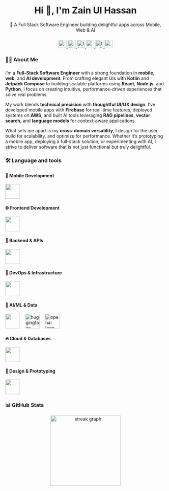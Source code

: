 <h1 align="center">Hi 👋, I'm Zain Ul Hassan</h1>
<p align="center">🚀 A Full Stack Software Engineer building delightful apps across Mobile, Web & AI</p>

###

<div align="center">
  <a href="https://www.upwork.com/freelancers/~0141070652aeb1f2af" target="_blank">
    <img src="https://img.shields.io/static/v1?message=UpWork&logo=upwork&label=&color=6fda44&logoColor=white&labelColor=&style=for-the-badge" height="25" alt="upwork logo" />
  </a>
  <a href="https://www.fiverr.com/users/zainulhassan456" target="_blank">
    <img src="https://img.shields.io/static/v1?message=Fiverr&logo=fiverr&label=&color=1dbf75&logoColor=white&labelColor=&style=for-the-badge" height="25" alt="fiverr logo" />
  </a>
  <a href="https://www.linkedin.com/in/zainulhassan815" target="_blank">
    <img src="https://img.shields.io/static/v1?message=LinkedIn&logo=linkedin&label=&color=0077B5&logoColor=white&labelColor=&style=for-the-badge" height="25" alt="linkedin logo" />
  </a>
  <a href="https://www.youtube.com/@DreamersLab" target="_blank">
    <img src="https://img.shields.io/static/v1?message=YouTube&logo=youtube&label=&color=FF0000&logoColor=white&labelColor=&style=for-the-badge" height="25" alt="youtube logo" />
  </a>
  <a href="https://twitter.com/zainulhassan815" target="_blank">
    <img src="https://img.shields.io/static/v1?message=Twitter&logo=twitter&label=&color=1DA1F2&logoColor=white&labelColor=&style=for-the-badge" height="25" alt="twitter logo" />
  </a>
  <a href="mailto:dreamerslabdev@gmail.com" target="_blank">
    <img src="https://img.shields.io/static/v1?message=Gmail&logo=gmail&label=&color=D14836&logoColor=white&labelColor=&style=for-the-badge" height="25" alt="gmail logo" />
  </a>
</div>

###

<h3 align="left">👩‍💻  About Me</h3>

###

I’m a **Full-Stack Software Engineer** with a strong foundation in **mobile**, **web**, and **AI development**. From crafting elegant UIs with **Kotlin** and **Jetpack Compose** to building scalable platforms using **React**, **Node.js**, and **Python**, I focus on creating intuitive, performance-driven experiences that solve real problems.

My work blends **technical precision** with **thoughtful UI/UX design**. I’ve developed mobile apps with **Firebase** for real-time features, deployed systems on **AWS**, and built AI tools leveraging **RAG pipelines**, **vector search**, and **language models** for context-aware applications.

What sets me apart is my **cross-domain versatility**, I design for the user, build for scalability, and optimize for performance. Whether it’s prototyping a mobile app, deploying a full-stack solution, or experimenting with AI, I strive to deliver software that is not just functional but truly delightful.

###

<h3 align="left">🛠 Language and tools</h3>

###

#### 📱 Mobile Development

<div align="left">
  <img src="https://skillicons.dev/icons?i=kotlin,java,flutter,dart,androidstudio" height="46" />
</div>

#### 🌐 Frontend Development

<div align="left">
  <img src="https://skillicons.dev/icons?i=react,nextjs,js,ts,tailwind,html,css,vscode" height="46" />
</div>

#### 🔧 Backend & APIs

<div align="left">
  <img src="https://skillicons.dev/icons?i=nodejs,express,python,ktor,flask,postgres,mysql,sqlite,mongo,prisma,redis" height="46" />
</div>

#### 🔗 DevOps & Infrastructure

<div align="left">
  <img src="https://skillicons.dev/icons?i=docker,nginx,aws,git,github,vercel,postman" height="46" />
</div>

#### 🤖 AI/ML & Data

<div align="left">
  <img src="https://skillicons.dev/icons?i=py" height="46" />
  <img width="8" />
  <img src="https://cdn.simpleicons.org/huggingface/FFBB00" height="46" alt="huggingface logo" />
  <img width="8" />
  <img src="https://cdn.simpleicons.org/openaigym/000000" height="46" alt="openai logo" />
</div>

#### 🔥 Cloud & Databases

<div align="left">
  <img src="https://skillicons.dev/icons?i=firebase,supabase,aws" height="46" />
</div>

#### 🎨 Design & Prototyping

<div align="left">
  <img src="https://skillicons.dev/icons?i=figma,ps,ai" height="46" />
</div>

###

### 📊 GitHub Stats

<div align="center">
  <img src="https://streak-stats.demolab.com?user=zainulhassan815&locale=en&mode=daily&theme=dark&hide_border=false&border_radius=5&order=3" height="220" alt="streak graph" />
</div>
